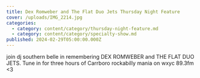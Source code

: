 ```yaml
---
title: Dex Romweber and The Flat Duo Jets Thursday Night Feature
cover: /uploads/IMG_2214.jpg
categories:
  - category: content/category/thursday-night-feature.md
  - category: content/category/specialty-show.md
published: 2024-02-29T05:00:00.000Z
---
```


join dj southern belle in remembering DEX ROMWEBER and THE FLAT DUO JETS. Tune in for three hours of Carrboro rockabilly mania on wxyc 89.3fm \<3
